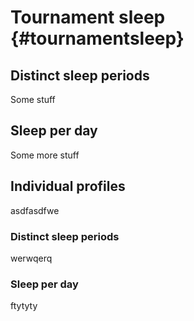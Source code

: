 # Tournament sleep {#tournamentsleep}

## Distinct sleep periods

Some stuff

## Sleep per day

Some more stuff

## Individual profiles

asdfasdfwe

### Distinct sleep periods

werwqerq

### Sleep per day

ftytyty
